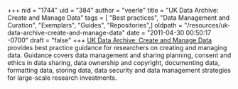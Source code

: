 +++
nid = "1744"
uid = "384"
author = "veerle"
title = "UK Data Archive: Create and Manage Data"
tags = [ "Best practices", "Data Management and Curation", "Exemplars", "Guides", "Repositories",]
oldpath = "/resources/uk-data-archive-create-and-manage-data"
date = "2011-04-30 00:50:17 -0700"
draft = "false"
+++
[UK Data Archive: Create and Manage
Data](http://www.data-archive.ac.uk/create-manage) provides best
practice guidance for researchers on creating and managing data.
Guidance covers data management and sharing planning, consent and ethics
in data sharing, data ownership and copyright, documenting data,
formatting data, storing data, data security and data management
strategies for large-scale research investments.
